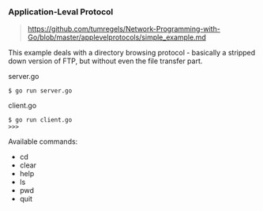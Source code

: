 ### Application-Leval Protocol

> https://github.com/tumregels/Network-Programming-with-Go/blob/master/applevelprotocols/simple_example.md

This example deals with a directory browsing protocol - basically a stripped down version of FTP, but without even 
the file transfer part.

server.go

```
$ go run server.go
```

client.go

```
$ go run client.go
>>> 
```

Available commands:

*   cd
*   clear
*   help
*   ls
*   pwd
*   quit
